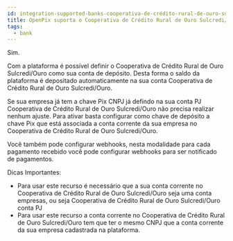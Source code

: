 ```yaml
---
id: integration-supported-banks-cooperativa-de-crédito-rural-de-ouro-sulcrediouro
title: OpenPix suporta o Cooperativa de Crédito Rural de Ouro Sulcredi/Ouro ?
tags:
  - bank
---
```


Sim.

Com a plataforma é possível definir o Cooperativa de Crédito Rural de Ouro Sulcredi/Ouro como sua conta de depósito. Desta forma o saldo da plataforma é depositado automaticamente na sua conta Cooperativa de Crédito Rural de Ouro Sulcredi/Ouro.

Se sua empresa já tem a chave Pix CNPJ já defindo na sua conta PJ Cooperativa de Crédito Rural de Ouro Sulcredi/Ouro não precisa realizar nenhum ajuste. Para ativar basta configurar como chave de depósito a chave Pix que está associada a conta corrente da sua empresa no Cooperativa de Crédito Rural de Ouro Sulcredi/Ouro.

Você também pode configurar webhooks, nesta modalidade para cada pagamento recebido você pode configurar webhooks para ser notificado de pagamentos.

Dicas Importantes:

- Para usar este recurso é necessário que a sua conta corrente no Cooperativa de Crédito Rural de Ouro Sulcredi/Ouro seja uma conta empresas, ou seja Cooperativa de Crédito Rural de Ouro Sulcredi/Ouro conta PJ
- Para usar este recurso a conta corrente no Cooperativa de Crédito Rural de Ouro Sulcredi/Ouro tem que ter o mesmo CNPJ que a conta corrente da sua empresa cadastrada na plataforma.
